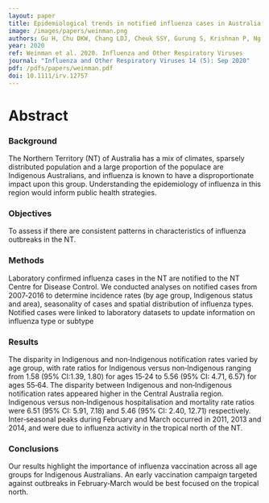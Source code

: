 ```yaml
---
layout: paper
title: Epidemiological trends in notified influenza cases in Australia’s Northern Territory, 2007‐2016
image: /images/papers/weinman.png
authors: Gu H, Chu DKW, Chang LDJ, Cheuk SSY, Gurung S, Krishnan P, Ng DYM, Liu GYZ, Wan CKC, Xie R, Cheng SSM, Cowling BJ, Tsang DNC, Peiris M, Dhanasekaran V, Poon LLM
year: 2020
ref: Weinman et al. 2020. Influenza and Other Respiratory Viruses
journal: "Influenza and Other Respiratory Viruses 14 (5): Sep 2020"
pdf: /pdfs/papers/weinman.pdf
doi: 10.1111/irv.12757
---
```

# Abstract
### Background
The Northern Territory (NT) of Australia has a mix of climates, sparsely distributed population and a large proportion of the populace are Indigenous Australians, and influenza is known to have a disproportionate impact upon this group. Understanding the epidemiology of influenza in this region would inform public health strategies.

### Objectives
To assess if there are consistent patterns in characteristics of influenza outbreaks in the NT.

### Methods
Laboratory confirmed influenza cases in the NT are notified to the NT Centre for Disease Control. We conducted analyses on notified cases from 2007‐2016 to determine incidence rates (by age group, Indigenous status and area), seasonality of cases and spatial distribution of influenza types. Notified cases were linked to laboratory datasets to update information on influenza type or subtype

### Results
The disparity in Indigenous and non‐Indigenous notification rates varied by age group, with rate ratios for Indigenous versus non‐Indigenous ranging from 1.58 (95% CI:1.39, 1.80) for ages 15‐24 to 5.56 (95% CI: 4.71, 6.57) for ages 55‐64. The disparity between Indigenous and non‐Indigenous notification rates appeared higher in the Central Australia region. Indigenous versus non‐Indigenous hospitalisation and mortality rate ratios were 6.51 (95% CI: 5.91, 7.18) and 5.46 (95% CI: 2.40, 12.71) respectively. Inter‐seasonal peaks during February and March occurred in 2011, 2013 and 2014, and were due to influenza activity in the tropical north of the NT.

### Conclusions
Our results highlight the importance of influenza vaccination across all age groups for Indigenous Australians. An early vaccination campaign targeted against outbreaks in February‐March would be best focused on the tropical north.